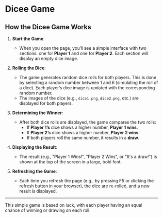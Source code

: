 # Dicee Game

## How the Dicee Game Works

1. **Start the Game**:
   - When you open the page, you’ll see a simple interface with two sections: one for **Player 1** and one for **Player 2**. Each section will display an empty dice image.

2. **Rolling the Dice**:
   - The game generates random dice rolls for both players. This is done by selecting a random number between 1 and 6 (simulating the roll of a dice). Each player’s dice image is updated with the corresponding random number.
   - The images of the dice (e.g., `dice1.png`, `dice2.png`, etc.) are displayed for both players.

3. **Determining the Winner**:
   - After both dice rolls are displayed, the game compares the two rolls:
     - If **Player 1’s** dice shows a higher number, **Player 1 wins**.
     - If **Player 2’s** dice shows a higher number, **Player 2 wins**.
     - If both players roll the same number, it results in a **draw**.

4. **Displaying the Result**:
   - The result (e.g., "Player 1 Wins!", "Player 2 Wins", or "It's a draw!") is shown at the top of the screen in a large, bold font.

5. **Refreshing the Game**:
   - Each time you refresh the page (e.g., by pressing F5 or clicking the refresh button in your browser), the dice are re-rolled, and a new result is displayed.

---

This simple game is based on luck, with each player having an equal chance of winning or drawing on each roll.
